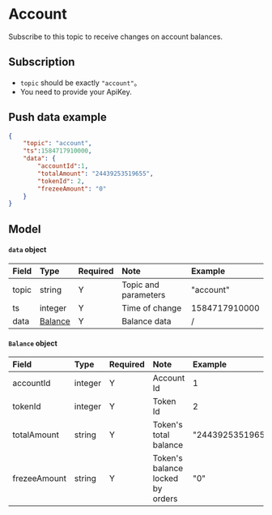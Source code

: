 # Account

Subscribe to this topic to receive changes on account balances.



## Subscription

- `topic` should be exactly `"account"`。
- You need to provide your ApiKey.

## Push data example

```json
{
	"topic": "account",
	"ts":1584717910000,
	"data": {
	    "accountId":1,
	    "totalAmount": "24439253519655",
	    "tokenId": 2,
	    "frezeeAmount": "0"
	}
}
```

## Model

#### `data` object

| Field  |        Type         | Required |       Note       |     Example      |
| :--- | :----------------- | :------ | :-------------- | :----------- |
| topic |       string        |    Y    | Topic and parameters |   "account"   |
|  ts   |       integer       |    Y    |     Time of change     | 1584717910000 |
| data  | [Balance](#balance) |    Y    |     Balance data     |       /       |

#### <span id= "balance">`Balance` object</span> 

|     Field     |  Type   | Required |    Note    |       Example       |
| :---------- | :----- | :------ | :-------- | :-------------- |
|  accountId   | integer |    Y    |   Account Id   |        1         |
|   tokenId    | integer |    Y    |   Token Id   |        2         |
| totalAmount  | string  |    Y    |  Token's total balance  | "24439253519655" |
| frezeeAmount | string  |    Y    | Token's balance locked by orders |       "0"        |

